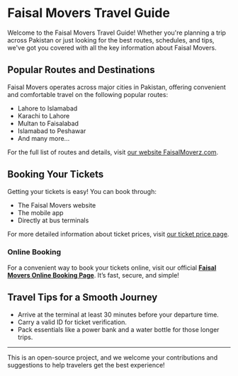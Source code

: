 # Faisal Movers Travel Guide

Welcome to the Faisal Movers Travel Guide! Whether you're planning a trip across Pakistan or just looking for the best routes, schedules, and tips, we've got you covered with all the key information about Faisal Movers.

## Popular Routes and Destinations
Faisal Movers operates across major cities in Pakistan, offering convenient and comfortable travel on the following popular routes:
- Lahore to Islamabad
- Karachi to Lahore
- Multan to Faisalabad
- Islamabad to Peshawar
- And many more...

For the full list of routes and details, visit [our website FaisalMoverz.com](https://faisalmoverz.com).

## Booking Your Tickets
Getting your tickets is easy! You can book through:
- The Faisal Movers website
- The mobile app
- Directly at bus terminals

For more detailed information about ticket prices, visit [our ticket price page](https://faisalmoverz.com/ticket-prices-fare-list/).

### Online Booking
For a convenient way to book your tickets online, visit our official **[Faisal Movers Online Booking Page](https://faisalmoverz.com/faisal-movers-online-booking/)**. It’s fast, secure, and simple!

## Travel Tips for a Smooth Journey
- Arrive at the terminal at least 30 minutes before your departure time.
- Carry a valid ID for ticket verification.
- Pack essentials like a power bank and a water bottle for those longer trips.

---

This is an open-source project, and we welcome your contributions and suggestions to help travelers get the best experience!



